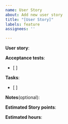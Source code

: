 ```yaml
---
name: User Story
about: Add new user story
title: "[User Story]"
labels: feature
assignees: ''

---
```


**User story**: 

**Acceptance tests**:
- [ ] 

**Tasks**:
- [ ]

**Notes**(optional):

**Estimated Story points**: 

**Estimated hours**:
